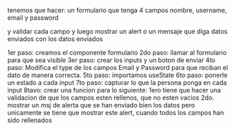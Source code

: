  tenemos que hacer:
 un formulario que tenga 4 campos
 nombre, username, email y password

y validar cada campo y luego mostrar un alert o un mensaje que diga
datos enviados con los datos enviados

1er paso: creamos el componente formulario
2do paso: llamar al formulario para que sea visible
3er paso: crear los inputs y un boton de enviar
4to paso: Modifica el type de los campos Email y Password para que reciban el dato de manera correcta.
5to paso: importamos useState
6to paso: ponerle un estado a cada input
7to paso: capturar lo que la persona ponga en cada input
8tavo: crear una funcion para lo siguiente:
1ero tiene que hacer una validacion de que los campos esten rellenos, que no esten vacios
2do. mostrar un msj de alerta que se han enviado bien los datos pero unicamente se tiene que mostrar este alert, cuando todos los campos han sido rellenados